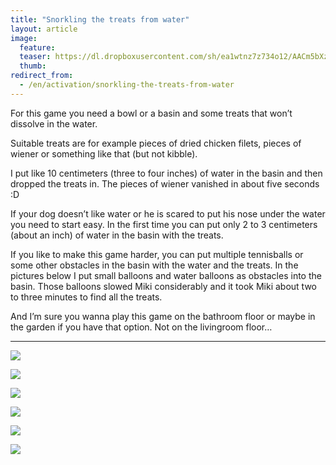 ```yaml
---
title: "Snorkling the treats from water"
layout: article
image:
  feature:
  teaser: https://dl.dropboxusercontent.com/sh/ea1wtnz7z734o12/AACm5bXzVo6-EH55syBfrDZWa/aktivointi/namien-poiminta-vedesta/DSC39375-245px.jpg
  thumb:
redirect_from:
  - /en/activation/snorkling-the-treats-from-water
---
```


For this game you need a bowl or a basin and some treats that won’t dissolve in the water.

Suitable treats are for example pieces of dried chicken filets, pieces of wiener or something like that (but not kibble).

I put like 10 centimeters (three to four inches) of water in the basin and then dropped the treats in. The pieces of wiener vanished in about five seconds :D

If your dog doesn’t like water or he is scared to put his nose under the water you need to start easy. In the first time you can put only 2 to 3 centimeters (about an inch) of water in the basin with the treats.

If you like to make this game harder, you can put multiple tennisballs or some other obstacles in the basin with the water and the treats. In the pictures below I put small balloons and water balloons as obstacles into the basin. Those balloons slowed Miki considerably and it took Miki about two to three minutes to find all the treats.

And I’m sure you wanna play this game on the bathroom floor or maybe in the garden if you have that option. Not on the livingroom floor…

---

[![](https://dl.dropboxusercontent.com/sh/ea1wtnz7z734o12/AADMwLr2-niqBjOlW9wCc3OYa/aktivointi/namien-poiminta-vedesta/DSC30685_2-800px.jpg)](https://dl.dropboxusercontent.com/sh/ea1wtnz7z734o12/AADfl4LtSC6scWGXSwcMd6dBa/aktivointi/namien-poiminta-vedesta/DSC30685_2.jpg)

[![](https://dl.dropboxusercontent.com/sh/ea1wtnz7z734o12/AACb5pqCHByDtYNKBzCPJvt4a/aktivointi/namien-poiminta-vedesta/DSC30702_2-800px.jpg)](https://dl.dropboxusercontent.com/sh/ea1wtnz7z734o12/AACwA8n-S8616aOy-8nFpO1ba/aktivointi/namien-poiminta-vedesta/DSC30702_2.jpg)

[![](https://dl.dropboxusercontent.com/sh/ea1wtnz7z734o12/AADRIv5hIr8R1NY80FXtNMkBa/aktivointi/namien-poiminta-vedesta/DSC39375-800px.jpg)](https://dl.dropboxusercontent.com/sh/ea1wtnz7z734o12/AABdJXFB6uSwJnfDB0Dlena4a/aktivointi/namien-poiminta-vedesta/DSC39375.jpg)

[![](https://dl.dropboxusercontent.com/sh/ea1wtnz7z734o12/AABpk8qKUrNopV9lmPdtI87Va/aktivointi/namien-poiminta-vedesta/DSC39414-800px.jpg)](https://dl.dropboxusercontent.com/sh/ea1wtnz7z734o12/AAC-yNCUDNddfJGGRGsiVwcLa/aktivointi/namien-poiminta-vedesta/DSC39414.jpg)

[![](https://dl.dropboxusercontent.com/sh/ea1wtnz7z734o12/AADLWWx3uN5Xgc8f7mlmprsMa/aktivointi/namien-poiminta-vedesta/DSC39418-800px.jpg)](https://dl.dropboxusercontent.com/sh/ea1wtnz7z734o12/AADvTWwEVb-XOalQvpr70tFYa/aktivointi/namien-poiminta-vedesta/DSC39418.jpg)

[![](https://dl.dropboxusercontent.com/sh/ea1wtnz7z734o12/AADjXsq-x96AG5ToAzKh73o9a/aktivointi/namien-poiminta-vedesta/DSC39402-800px.jpg)](https://dl.dropboxusercontent.com/sh/ea1wtnz7z734o12/AACIM4ut88xLRxZqpBvLZXO_a/aktivointi/namien-poiminta-vedesta/DSC39402.jpg)
